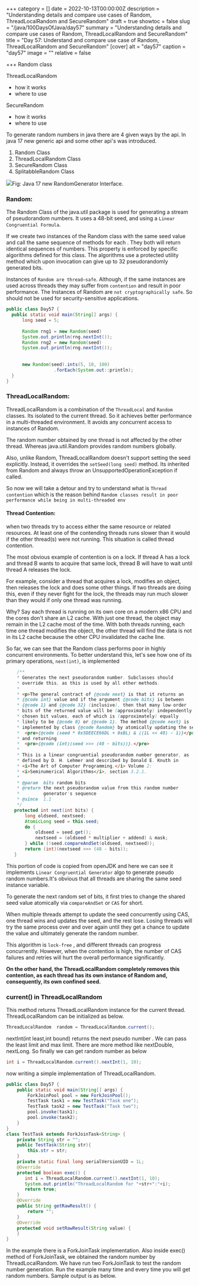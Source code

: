 +++
category = []
date = 2022-10-13T00:00:00Z
description = "Understanding details and compare use cases  of Random, ThreadLocalRandom and SecureRandom"
draft = true
showtoc = false
slug = "/java/100DaysOfJava/day57"
summary = "Understanding details and compare use cases  of Random, ThreadLocalRandom and SecureRandom"
title = "Day 57: Understand and compare use case of Random, ThreadLocalRandom and SecureRandom"
[cover]
alt = "day57"
caption = "day57"
image = ""
relative = false

+++
Random class

ThreadLocalRandom

* how it works
* where to use

SecureRandom

* how it works
* where to use

To generate random numbers in java there are 4 given ways by the api. In java 17 new generic api and some other api's was introduced.

1. Random Class
2. ThreadLocalRandom Class
3. SecureRandom Class
4. SplitabbleRandom Class

![](https://www.baeldung.com/wp-content/uploads/2022/01/2022-01-02-09_17_03-rng_old_api.png-_-Fotografije.png)Fig: Java 17 new RandomGenerator Interface.

### Random:

The Random Class of the java.util package is used for generating a stream of pseudorandom numbers. It uses a 48-bit seed, and using a `Linear Congruential Formula`.

If we create two instances of the Random class with the same seed value and call the same sequence of methods for each . They both will return identical sequences of numbers. This property is enforced by specific algorithms defined for this class. The algorithms use a protected utility method which upon invocation can give up to 32 pseudorandomly generated bits.

Instances of `Random are thread–safe`. Although, if the same instances are used across threads they may suffer from `contention` and result in poor performance. The Instances of Random are `not cryptographically safe`. So should not be used for security-sensitive applications.

```java
public class Day57 {
  public static void main(String[] args) {
  	  long seed = 5;
      
      Random rng1 = new Random(seed)
      System.out.println(rng.nextInt());
      Random rng2 = new Random(seed)
      System.out.println(rng.nextInt());
      
      
      new Random(seed).ints(5, 10, 100)
                  .forEach(System.out::println);
  }
}
```

### ThreadLocalRandom:

ThreadLocalRandom is a combination of the `ThreadLocal` and `Random` classes. Its isolated to the current thread. So it achieves better performance in a multi-threaded environment. It avoids any concurrent access to instances of Random.

The random number obtained by one thread is not affected by the other thread. Whereas java.util.Random provides random numbers globally.

Also, unlike Random, ThreadLocalRandom doesn't support setting the seed explicitly. Instead, it overrides the `setSeed(long seed)` method. Its inherited from Random and always throw an UnsupportedOperationException if called.


So now we will take a detour and try to understand what is `Thread contention` which is the reason behind `Random classes result in poor performance while being in multi-threaded env`


#### Thread Contention:

when two threads try to access either the same resource or related resources. At least one of the contending threads runs slower than it would if the other thread(s) were not running. This situation is called thread contention.

The most obvious example of contention is on a lock. If thread A has a lock and thread B wants to acquire that same lock, thread B will have to wait until thread A releases the lock.

For example, consider a thread that acquires a lock, modifies an object, then releases the lock and does some other things. If two threads are doing this, even if they never fight for the lock, the threads may run much slower than they would if only one thread was running.

Why? Say each thread is running on its own core on a modern x86 CPU and the cores don't share an L2 cache. With just one thread, the object may remain in the L2 cache most of the time. With both threads running, each time one thread modifies the object, the other thread will find the data is not in its L2 cache because the other CPU invalidated the cache line.

 So far, we can see that the Random class performs poor in highly concurrent environments. To better understand this, let's see how one of its primary operations, `next(int)`, is implemented
 
 ```java
     /**
     * Generates the next pseudorandom number. Subclasses should
     * override this, as this is used by all other methods.
     *
     * <p>The general contract of {@code next} is that it returns an
     * {@code int} value and if the argument {@code bits} is between
     * {@code 1} and {@code 32} (inclusive), then that many low-order
     * bits of the returned value will be (approximately) independently
     * chosen bit values, each of which is (approximately) equally
     * likely to be {@code 0} or {@code 1}. The method {@code next} is
     * implemented by class {@code Random} by atomically updating the seed to
     *  <pre>{@code (seed * 0x5DEECE66DL + 0xBL) & ((1L << 48) - 1)}</pre>
     * and returning
     *  <pre>{@code (int)(seed >>> (48 - bits))}.</pre>
     *
     * This is a linear congruential pseudorandom number generator, as
     * defined by D. H. Lehmer and described by Donald E. Knuth in
     * <i>The Art of Computer Programming,</i> Volume 2:
     * <i>Seminumerical Algorithms</i>, section 3.2.1.
     *
     * @param  bits random bits
     * @return the next pseudorandom value from this random number
     *         generator's sequence
     * @since  1.1
     */
    protected int next(int bits) {
        long oldseed, nextseed;
        AtomicLong seed = this.seed;
        do {
            oldseed = seed.get();
            nextseed = (oldseed * multiplier + addend) & mask;
        } while (!seed.compareAndSet(oldseed, nextseed));
        return (int)(nextseed >>> (48 - bits));
    }
 ```
 
 This portion of code is copied from openJDK and here we can see it implements `Linear Congruential Generator` algo to generate pseudo random numbers.It's obvious that all threads are sharing the same seed instance variable.
 
 To generate the next random set of bits, it first tries to change the shared seed value atomically via `compareAndSet` or `CAS` for short.

When multiple threads attempt to update the seed concurrently using CAS, one thread wins and updates the seed, and the rest lose. Losing threads will try the same process over and over again until they get a chance to update the value and ultimately generate the random number.

This algorithm is `lock-free` , and different threads can progress concurrently. However, when the contention is high, the number of CAS failures and retries will hurt the overall performance significantly.

**On the other hand, the ThreadLocalRandom completely removes this contention, as each thread has its own instance of Random and, consequently, its own confined seed.**

### current() in ThreadLocalRandom

This method returns ThreadLocalRandom instance for the current thread. ThreadLocalRandom can be initialized as below.

```java
ThreadLocalRandom  random = ThreadLocalRandom.current();
```

nextInt(int least,int bound) returns the next pseudo number . We can pass the least limit and max limit. There are more method like nextDouble, nextLong. So finally we can get random number as below

```java
int i = ThreadLocalRandom.current().nextInt(1, 10);
```

now writing a simple implementation of ThreadLocalRandom.

```java
public class Day57 {
	public static void main(String[] args) {
		ForkJoinPool pool = new ForkJoinPool();
		TestTask task1 = new TestTask("Task one");
		TestTask task2 = new TestTask("Task two");
		pool.invoke(task1);
		pool.invoke(task2);
    }
}	
class TestTask extends ForkJoinTask<String> {
	private String str = "";
	public TestTask(String str){
		this.str = str;
	}
	private static final long serialVersionUID = 1L;
	@Override
	protected boolean exec() {
	   int i = ThreadLocalRandom.current().nextInt(1, 10);		
	   System.out.println("ThreadLocalRandom for "+str+":"+i);
	   return true;
	}
	@Override
	public String getRawResult() {
		return "";
	}
	@Override
	protected void setRawResult(String value) {
	}
}
```

 In the example there is a ForkJoinTask implementation. Also inside exec() method of ForkJoinTask, we obtained the random number by ThreadLocalRandom. We have run two ForkJoinTask to test the random number generation. Run the example many time and every time you will get random numbers. Sample output is as below. 